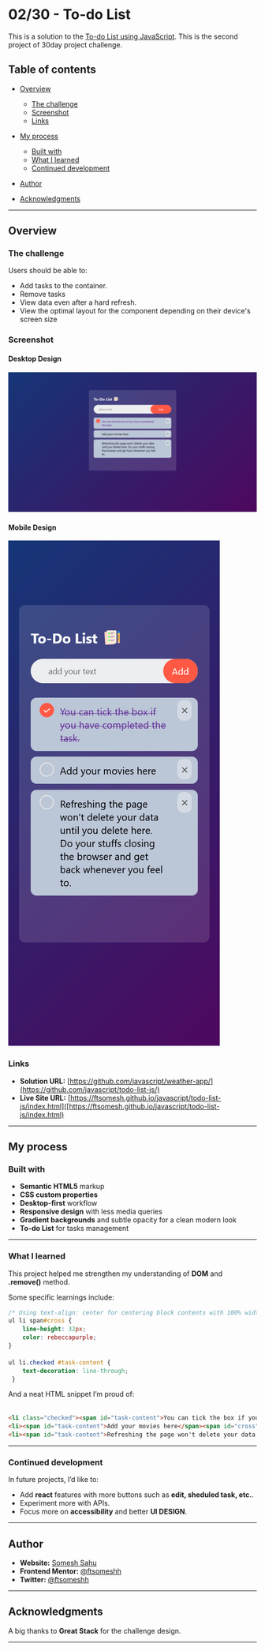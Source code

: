 # 02/30 - To-do List

This is a solution to the [To-do List using JavaScript](./index.html).
This is the second project of 30day project challenge.

## Table of contents

* [Overview](#overview)

  * [The challenge](#the-challenge)
  * [Screenshot](#screenshot)
  * [Links](#links)
* [My process](#my-process)

  * [Built with](#built-with)
  * [What I learned](#what-i-learned)
  * [Continued development](#continued-development)
* [Author](#author)
* [Acknowledgments](#acknowledgments)

---

## Overview

### The challenge

Users should be able to:

* Add tasks to the container.
* Remove tasks
* View data even after a hard refresh.
* View the optimal layout for the component depending on their device's screen size

### Screenshot

#### Desktop Design

![Desktop Design](./images/screenshots/desktop-design.png)

#### Mobile Design

![Mobile Design](./images/screenshots/mobile-design.png)

### Links

* **Solution URL:** [https://github.com/javascript/weather-app/](https://github.com/javascript/todo-list-js/)
* **Live Site URL:** [https://ftsomesh.github.io/javascript/todo-list-js/index.html]([https://ftsomesh.github.io/javascript/todo-list-js/index.html)

---

## My process

### Built with

* **Semantic HTML5** markup
* **CSS custom properties**
* **Desktop-first** workflow
* **Responsive design** with less media queries
* **Gradient backgrounds** and subtle opacity for a clean modern look
* **To-do List** for tasks management

---

### What I learned

This project helped me strengthen my understanding of **DOM** and **.remove()** method.

Some specific learnings include:

```css
/* Using text-align: center for centering block contents with 100% width. I knew the basic use of centering texts, i just didn't know it centers images, inside block level elements too. */
ul li span#cross {
    line-height: 32px;
    color: rebeccapurple;
}

ul li.checked #task-content {
    text-decoration: line-through;
 }


```

And a neat HTML snippet I’m proud of:

```html

<li class="checked"><span id="task-content">You can tick the box if you have completed the task.</span><span id="cross">×</span></li>
<li><span id="task-content">Add your movies here</span><span id="cross">×</span></li>
<li><span id="task-content">Refreshing the page won't delete your data until you delete here. Do your stuffs closing the browser and get back whenever you feel to.</span><span id="cross">×</span></li>

```

---

### Continued development

In future projects, I’d like to:

* Add **react** features with more buttons such as **edit, sheduled task, etc.**.
* Experiment more with APIs.
* Focus more on **accessibility** and better **UI DESIGN**.

---

## Author

* **Website:** [Somesh Sahu](https://ftsomesh.github.io/somesh2hsl)
* **Frontend Mentor:** [@ftsomeshh](https://www.frontendmentor.io/profile/ftsomeshh)
* **Twitter:** [@ftsomeshh](https://www.twitter.com/ftsomeshh)

---

## Acknowledgments

A big thanks to **Great Stack** for the challenge design.

---
